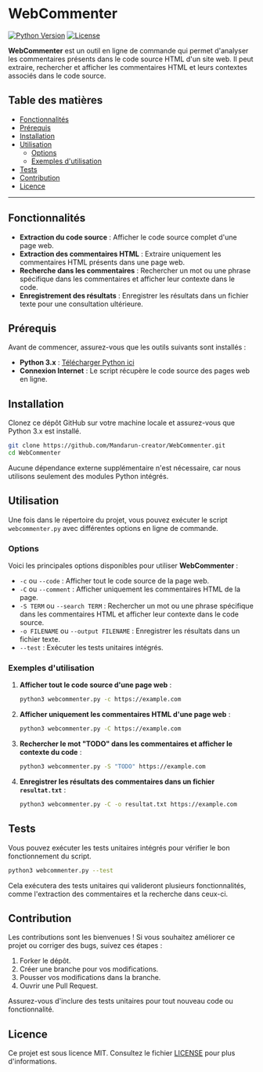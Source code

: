 
# WebCommenter

[![Python Version](https://img.shields.io/badge/python-3.x-blue.svg)](https://www.python.org/downloads/)
[![License](https://img.shields.io/badge/license-MIT-green.svg)](LICENSE)

**WebCommenter** est un outil en ligne de commande qui permet d'analyser les commentaires présents dans le code source HTML d'un site web. Il peut extraire, rechercher et afficher les commentaires HTML et leurs contextes associés dans le code source.

## Table des matières

- [Fonctionnalités](#fonctionnalités)
- [Prérequis](#prérequis)
- [Installation](#installation)
- [Utilisation](#utilisation)
  - [Options](#options)
  - [Exemples d'utilisation](#exemples-dutilisation)
- [Tests](#tests)
- [Contribution](#contribution)
- [Licence](#licence)

---

## Fonctionnalités

- **Extraction du code source** : Afficher le code source complet d'une page web.
- **Extraction des commentaires HTML** : Extraire uniquement les commentaires HTML présents dans une page web.
- **Recherche dans les commentaires** : Rechercher un mot ou une phrase spécifique dans les commentaires et afficher leur contexte dans le code.
- **Enregistrement des résultats** : Enregistrer les résultats dans un fichier texte pour une consultation ultérieure.

## Prérequis

Avant de commencer, assurez-vous que les outils suivants sont installés :

- **Python 3.x** : [Télécharger Python ici](https://www.python.org/downloads/)
- **Connexion Internet** : Le script récupère le code source des pages web en ligne.

## Installation

Clonez ce dépôt GitHub sur votre machine locale et assurez-vous que Python 3.x est installé.

```bash
git clone https://github.com/Mandarun-creator/WebCommenter.git
cd WebCommenter
```

Aucune dépendance externe supplémentaire n'est nécessaire, car nous utilisons seulement des modules Python intégrés.

## Utilisation

Une fois dans le répertoire du projet, vous pouvez exécuter le script `webcommenter.py` avec différentes options en ligne de commande.

### Options

Voici les principales options disponibles pour utiliser **WebCommenter** :

- `-c` ou `--code` : Afficher tout le code source de la page web.
- `-C` ou `--comment` : Afficher uniquement les commentaires HTML de la page.
- `-S TERM` ou `--search TERM` : Rechercher un mot ou une phrase spécifique dans les commentaires HTML et afficher leur contexte dans le code source.
- `-o FILENAME` ou `--output FILENAME` : Enregistrer les résultats dans un fichier texte.
- `--test` : Exécuter les tests unitaires intégrés.

### Exemples d'utilisation

1. **Afficher tout le code source d'une page web** :

   ```bash
   python3 webcommenter.py -c https://example.com
   ```

2. **Afficher uniquement les commentaires HTML d'une page web** :

   ```bash
   python3 webcommenter.py -C https://example.com
   ```

3. **Rechercher le mot "TODO" dans les commentaires et afficher le contexte du code** :

   ```bash
   python3 webcommenter.py -S "TODO" https://example.com
   ```

4. **Enregistrer les résultats des commentaires dans un fichier `resultat.txt`** :

   ```bash
   python3 webcommenter.py -C -o resultat.txt https://example.com
   ```

## Tests

Vous pouvez exécuter les tests unitaires intégrés pour vérifier le bon fonctionnement du script.

```bash
python3 webcommenter.py --test
```

Cela exécutera des tests unitaires qui valideront plusieurs fonctionnalités, comme l'extraction des commentaires et la recherche dans ceux-ci.

## Contribution

Les contributions sont les bienvenues ! Si vous souhaitez améliorer ce projet ou corriger des bugs, suivez ces étapes :

1. Forker le dépôt.
2. Créer une branche pour vos modifications.
3. Pousser vos modifications dans la branche.
4. Ouvrir une Pull Request.

Assurez-vous d'inclure des tests unitaires pour tout nouveau code ou fonctionnalité.

## Licence

Ce projet est sous licence MIT. Consultez le fichier [LICENSE](LICENSE) pour plus d'informations.

